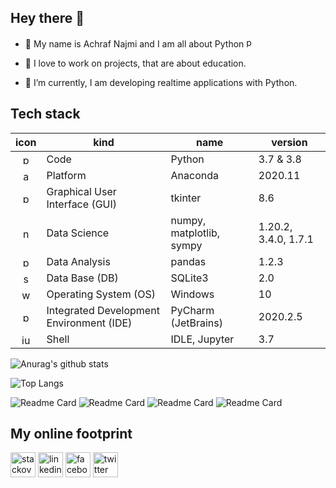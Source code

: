 ## Hey there 👋

- 👀 My name is Achraf Najmi and I am all about Python <img src='https://cdn.jsdelivr.net/npm/simple-icons@4.17.0/icons/python.svg' alt='python' height='16'>

- 💞️ I love to work on projects, that are about education.

- 🌱 I’m currently, I am developing realtime applications with Python. 

## Tech stack 

| icon | kind | name | version |
| :--: | ---- | ---- | ------- |
|<img src='https://cdn.jsdelivr.net/npm/simple-icons@4.17.0/icons/python.svg' alt='python' height='16'>|Code|Python|3.7 & 3.8|
|<img src='https://cdn.jsdelivr.net/npm/simple-icons@4.17.0/icons/anaconda.svg' alt='anaconda' height='16'>|Platform|Anaconda|2020.11|
|<img src='https://cdn.jsdelivr.net/npm/simple-icons@4.17.0/icons/python.svg' alt='python' height='16'>|Graphical User Interface (GUI)|tkinter|8.6|
|<img src='https://cdn.jsdelivr.net/npm/simple-icons@4.17.0/icons/numpy.svg' alt='numpy' height='16'>|Data Science|numpy, matplotlib, sympy|1.20.2, 3.4.0, 1.7.1|
|<img src='https://cdn.jsdelivr.net/npm/simple-icons@4.17.0/icons/pandas.svg' alt='pandas' height='16'>|Data Analysis|pandas|1.2.3|
|<img src='https://cdn.jsdelivr.net/npm/simple-icons@4.17.0/icons/sqlite.svg' alt='sqlite' height='16'>|Data Base (DB)|SQLite3|2.0|
|<img src='https://cdn.jsdelivr.net/npm/simple-icons@4.17.0/icons/windows.svg' alt='windows' height='16'>|Operating System (OS)|Windows|10|
|<img src='https://cdn.jsdelivr.net/npm/simple-icons@4.17.0/icons/pycharm.svg' alt='pycharm' height='16'>|Integrated Development Environment (IDE)|PyCharm (JetBrains)|2020.2.5|
|<img src='https://cdn.jsdelivr.net/npm/simple-icons@4.17.0/icons/jupyter.svg' alt='jupyter' height='16'>|Shell|IDLE, Jupyter|3.7|


![Anurag's github stats](https://github-readme-stats.vercel.app/api?username=OsirisHorusEye&hide=prs,issues,contribs&count_private=true&theme=radical&show_icons=true)

![Top Langs](https://github-readme-stats.vercel.app/api/top-langs/?username=OsirisHorusEye&layout=compact)  

<!---
![Top Langs](https://github-readme-stats.vercel.app/api/top-langs/?username=OsirisHorusEye&langs_count=8)

![Readme Card](https://github-readme-stats.vercel.app/api/pin/?username=OsirisHorusEye&repo=MathPy&show_owner=true) ![Readme Card](https://github-readme-stats.vercel.app/api/pin/?username=OsirisHorusEye&repo=Hydrogeologie&show_owner=true)
--->

![Readme Card](https://github-readme-stats.vercel.app/api/pin/?username=OsirisHorusEye&repo=latexcv&show_owner=true)  ![Readme Card](https://github-readme-stats.vercel.app/api/pin/?username=OsirisHorusEye&repo=hipster-cv&show_owner=true)
![Readme Card](https://github-readme-stats.vercel.app/api/pin/?username=OsirisHorusEye&repo=Gmail&show_owner=true)  ![Readme Card](https://github-readme-stats.vercel.app/api/pin/?username=OsirisHorusEye&repo=Registration&show_owner=true)

## My online footprint

[<img src='https://cdn.jsdelivr.net/npm/simple-icons@4.17.0/icons/stackoverflow.svg' alt='stackoverflow' height='40'>](https://www.stackoverflow.com/users/12854948)
[<img src='https://cdn.jsdelivr.net/npm/simple-icons@4.17.0/icons/linkedin.svg' alt='linkedin' height='40'>](https://www.linkedin.com/in/osirishoruseye)
[<img src='https://cdn.jsdelivr.net/npm/simple-icons@4.17.0/icons/facebook.svg' alt='facebook' height='40'>](https://www.facebook.com/OsirisHorusEye)
[<img src='https://cdn.jsdelivr.net/npm/simple-icons@4.17.0/icons/twitter.svg' alt='twitter' height='40'>](https://twitter.com/OsirisHorusEye)

<!---
OsirisHorusEye/OsirisHorusEye is a ✨ special ✨ repository because its `README.md` (this file) appears on your GitHub profile.
You can click the Preview link to take a look at your changes.
--->
